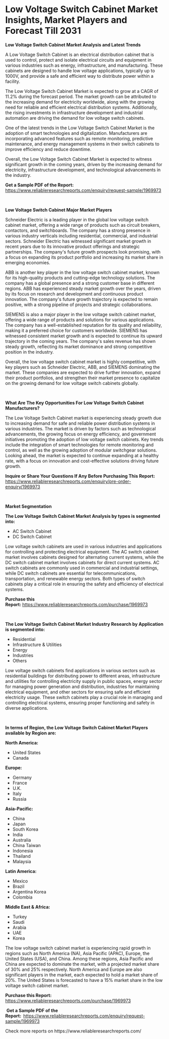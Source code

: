 <p><h1>Low Voltage Switch Cabinet Market Insights, Market Players and Forecast Till 2031</h1></p><p><strong>Low Voltage Switch Cabinet Market Analysis and Latest Trends</strong></p>
<p><p>A Low Voltage Switch Cabinet is an electrical distribution cabinet that is used to control, protect and isolate electrical circuits and equipment in various industries such as energy, infrastructure, and manufacturing. These cabinets are designed to handle low voltage applications, typically up to 1000V, and provide a safe and efficient way to distribute power within a facility.</p><p>The Low Voltage Switch Cabinet Market is expected to grow at a CAGR of 11.2% during the forecast period. The market growth can be attributed to the increasing demand for electricity worldwide, along with the growing need for reliable and efficient electrical distribution systems. Additionally, the rising investments in infrastructure development and industrial automation are driving the demand for low voltage switch cabinets.</p><p>One of the latest trends in the Low Voltage Switch Cabinet Market is the adoption of smart technologies and digitalization. Manufacturers are incorporating advanced features such as remote monitoring, predictive maintenance, and energy management systems in their switch cabinets to improve efficiency and reduce downtime.</p><p>Overall, the Low Voltage Switch Cabinet Market is expected to witness significant growth in the coming years, driven by the increasing demand for electricity, infrastructure development, and technological advancements in the industry.</p></p>
<p><strong>Get a Sample PDF of the Report:&nbsp;</strong> <a href="https://www.reliableresearchreports.com/enquiry/request-sample/1969973">https://www.reliableresearchreports.com/enquiry/request-sample/1969973</a></p>
<p>&nbsp;</p>
<p><strong>Low Voltage Switch Cabinet Major Market Players</strong></p>
<p><p>Schneider Electric is a leading player in the global low voltage switch cabinet market, offering a wide range of products such as circuit breakers, contactors, and switchboards. The company has a strong presence in various industry verticals including residential, commercial, and industrial sectors. Schneider Electric has witnessed significant market growth in recent years due to its innovative product offerings and strategic partnerships. The company's future growth prospects look promising, with a focus on expanding its product portfolio and increasing its market share in emerging economies.</p><p>ABB is another key player in the low voltage switch cabinet market, known for its high-quality products and cutting-edge technology solutions. The company has a global presence and a strong customer base in different regions. ABB has experienced steady market growth over the years, driven by its focus on research and development and continuous product innovation. The company's future growth trajectory is expected to remain positive, with a strong pipeline of projects and strategic collaborations.</p><p>SIEMENS is also a major player in the low voltage switch cabinet market, offering a wide range of products and solutions for various applications. The company has a well-established reputation for its quality and reliability, making it a preferred choice for customers worldwide. SIEMENS has witnessed consistent market growth and is expected to continue its upward trajectory in the coming years. The company's sales revenue has shown steady growth, reflecting its market dominance and strong competitive position in the industry.</p><p>Overall, the low voltage switch cabinet market is highly competitive, with key players such as Schneider Electric, ABB, and SIEMENS dominating the market. These companies are expected to drive further innovation, expand their product portfolios, and strengthen their market presence to capitalize on the growing demand for low voltage switch cabinets globally.</p></p>
<p>&nbsp;</p>
<p><strong>What Are The Key Opportunities For Low Voltage Switch Cabinet Manufacturers?</strong></p>
<p><p>The Low Voltage Switch Cabinet market is experiencing steady growth due to increasing demand for safe and reliable power distribution systems in various industries. The market is driven by factors such as technological advancements, the growing focus on energy efficiency, and government initiatives promoting the adoption of low voltage switch cabinets. Key trends include the integration of smart technologies for remote monitoring and control, as well as the growing adoption of modular switchgear solutions. Looking ahead, the market is expected to continue expanding at a healthy rate, with a focus on innovation and cost-effective solutions driving future growth.</p></p>
<p><strong>Inquire or Share Your Questions If Any Before Purchasing This Report:</strong> <a href="https://www.reliableresearchreports.com/enquiry/pre-order-enquiry/1969973">https://www.reliableresearchreports.com/enquiry/pre-order-enquiry/1969973</a></p>
<p>&nbsp;</p>
<p><strong>Market Segmentation</strong></p>
<p><strong>The Low Voltage Switch Cabinet Market Analysis by types is segmented into:</strong></p>
<p><ul><li>AC Switch Cabinet</li><li>DC Switch Cabinet</li></ul></p>
<p><p>Low voltage switch cabinets are used in various industries and applications for controlling and protecting electrical equipment. The AC switch cabinet market involves cabinets designed for alternating current systems, while the DC switch cabinet market involves cabinets for direct current systems. AC switch cabinets are commonly used in commercial and industrial settings, while DC switch cabinets are essential for telecommunications, transportation, and renewable energy sectors. Both types of switch cabinets play a critical role in ensuring the safety and efficiency of electrical systems.</p></p>
<p><strong>Purchase this Report:&nbsp;</strong><a href="https://www.reliableresearchreports.com/purchase/1969973">https://www.reliableresearchreports.com/purchase/1969973</a></p>
<p>&nbsp;</p>
<p><strong>The Low Voltage Switch Cabinet Market Industry Research by Application is segmented into:</strong></p>
<p><ul><li>Residential</li><li>Infrastructure & Utilities</li><li>Energy</li><li>Industries</li><li>Others</li></ul></p>
<p><p>Low voltage switch cabinets find applications in various sectors such as residential buildings for distributing power to different areas, infrastructure and utilities for controlling electricity supply in public spaces, energy sector for managing power generation and distribution, industries for maintaining electrical equipment, and other sectors for ensuring safe and efficient electricity usage. These switch cabinets play a crucial role in managing and controlling electrical systems, ensuring proper functioning and safety in diverse applications.</p></p>
<p>&nbsp;</p>
<p><strong>In terms of Region, the Low Voltage Switch Cabinet Market Players available by Region are:</strong></p>
<p>
    <p> <strong> North America: </strong>
        <ul>
            <li>United States</li>
            <li>Canada</li>
        </ul>
        </p> 
    <p> <strong> Europe: </strong>
        <ul>
            <li>Germany</li>
            <li>France</li>
            <li>U.K.</li>
            <li>Italy</li>
            <li>Russia</li>
        </ul>
        </p> 
    <p> <strong> Asia-Pacific: </strong>
        <ul>
            <li>China</li>
            <li>Japan</li>
            <li>South Korea</li>
            <li>India</li>
            <li>Australia</li>
            <li>China Taiwan</li>
            <li>Indonesia</li>
            <li>Thailand</li>
            <li>Malaysia</li>
        </ul>
        </p> 
    <p> <strong> Latin America: </strong>
        <ul>
            <li>Mexico</li>
            <li>Brazil</li>
            <li>Argentina Korea</li>
            <li>Colombia</li>
        </ul>
        </p> 
    <p> <strong> Middle East & Africa: </strong>
        <ul>
            <li>Turkey</li>
            <li>Saudi</li>
            <li>Arabia</li>
            <li>UAE</li>
            <li>Korea</li>
        </ul>
    </p>
    </p>
<p><p>The low voltage switch cabinet market is experiencing rapid growth in regions such as North America (NA), Asia Pacific (APAC), Europe, the United States (USA), and China. Among these regions, Asia Pacific and China are expected to dominate the market, with a projected market share of 30% and 25% respectively. North America and Europe are also significant players in the market, each expected to hold a market share of 20%. The United States is forecasted to have a 15% market share in the low voltage switch cabinet market.</p></p>
<p><strong>Purchase this Report: </strong><a href="https://www.reliableresearchreports.com/purchase/1969973">https://www.reliableresearchreports.com/purchase/1969973</a></p>
<p>&nbsp;<strong>Get a Sample PDF of the Report:&nbsp;&nbsp;</strong><a href="https://www.reliableresearchreports.com/enquiry/request-sample/1969973">https://www.reliableresearchreports.com/enquiry/request-sample/1969973</a></p>
<p><strong></strong></p>
<p>Check more reports on https://www.reliableresearchreports.com/</p>